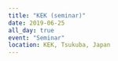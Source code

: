 ```yaml
---
title: "KEK (seminar)"
date: 2019-06-25
all_day: true
event: "Seminar"
location: KEK, Tsukuba, Japan
---
```

